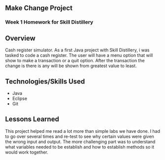## Make Change Project

### Week 1 Homework for Skill Distillery

## Overview

Cash register simulator.
As a first Java project with Skill Distillery, i was tasked to code a cash register. The user will have a menu option that will show to make a transaction or a quit option. After the transaction the change is there is any will be shown from greatest value to least.

## Technologies/Skills Used

* Java
* Eclipse
* Git

## Lessons Learned

This project helped me read a lot more than simple labs we have done. I had to go over several times and re-test to see why certain values were given the wrong input and output. The more challenging part was to understand what variables needed to be establish and how to establish methods so it would work together. 
